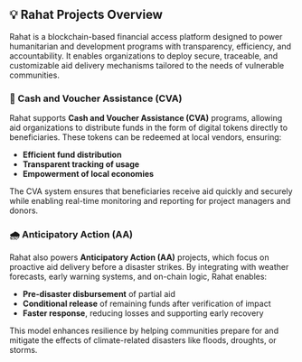## 💡 Rahat Projects Overview

Rahat is a blockchain-based financial access platform designed to power humanitarian and development programs with transparency, efficiency, and accountability. It enables organizations to deploy secure, traceable, and customizable aid delivery mechanisms tailored to the needs of vulnerable communities.

### 💸 Cash and Voucher Assistance (CVA)

Rahat supports **Cash and Voucher Assistance (CVA)** programs, allowing aid organizations to distribute funds in the form of digital tokens directly to beneficiaries. These tokens can be redeemed at local vendors, ensuring:

* **Efficient fund distribution**
* **Transparent tracking of usage**
* **Empowerment of local economies**

The CVA system ensures that beneficiaries receive aid quickly and securely while enabling real-time monitoring and reporting for project managers and donors.

### 🌧️ Anticipatory Action (AA)

Rahat also powers **Anticipatory Action (AA)** projects, which focus on proactive aid delivery before a disaster strikes. By integrating with weather forecasts, early warning systems, and on-chain logic, Rahat enables:

* **Pre-disaster disbursement** of partial aid
* **Conditional release** of remaining funds after verification of impact
* **Faster response**, reducing losses and supporting early recovery

This model enhances resilience by helping communities prepare for and mitigate the effects of climate-related disasters like floods, droughts, or storms.


